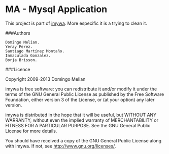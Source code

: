 # MA - Mysql Application

This project is part of [imywa](http://sourceforge.net/imywa). More especific it is a trying to clean it. 

###Authors

	Domingo Melian.
	Yeray Perez.
	Santiago Martínez Montaño.
	Inmaculada Gonzalez.
	Borja Brisson.


###Licence

Copyright 2009-2013 Domingo Melian

imywa is free software: you can redistribute it and/or modify it under the terms of the GNU General Public License as published by the Free Software Foundation, either version 3 of the License, or (at your option) any later version.

imywa is distributed in the hope that it will be useful, but WITHOUT ANY WARRANTY; without even the implied warranty of MERCHANTABILITY or FITNESS FOR A PARTICULAR PURPOSE.  See the GNU General Public License for more details.

You should have received a copy of the GNU General Public License along with imywa.  If not, see <http://www.gnu.org/licenses/>.